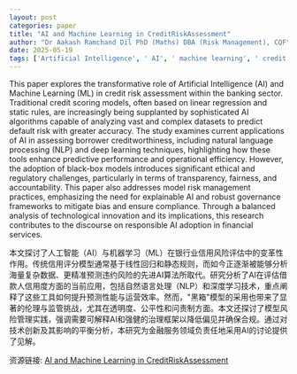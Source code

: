 ```yaml
---
layout: post
categories: paper
title: "AI and Machine Learning in CreditRiskAssessment"
author: "Dr Aakash Ramchand Dil PhD (Maths) DBA (Risk Management), CQF"
date: 2025-05-19
tags: ['Artificial Intelligence', ' AI', ' machine learning', ' credit risk', ' default prediction', ' black-box algorithms', ' ethical AI', ' model risk', ' explainability', ' banking', ' financial services', ' fairness', ' regulatory compliance', ' risk assessment']
---
```


This paper explores the transformative role of Artificial Intelligence (AI) and Machine Learning (ML) in credit risk assessment within the banking sector. Traditional credit scoring models, often based on linear regression and static rules, are increasingly being supplanted by sophisticated AI algorithms capable of analyzing vast and complex datasets to predict default risk with greater accuracy. The study examines current applications of AI in assessing borrower creditworthiness, including natural language processing (NLP) and deep learning techniques, highlighting how these tools enhance predictive performance and operational efficiency. However, the adoption of black-box models introduces significant ethical and regulatory challenges, particularly in terms of transparency, fairness, and accountability. This paper also addresses model risk management practices, emphasizing the need for explainable AI and robust governance frameworks to mitigate bias and ensure compliance. Through a balanced analysis of technological innovation and its implications, this research contributes to the discourse on responsible AI adoption in financial services.

本文探讨了人工智能（AI）与机器学习（ML）在银行业信用风险评估中的变革性作用。传统信用评分模型通常基于线性回归和静态规则，而如今正逐渐被能够分析海量复杂数据、更精准预测违约风险的先进AI算法所取代。研究分析了AI在评估借款人信用度方面的当前应用，包括自然语言处理（NLP）和深度学习技术，重点阐释了这些工具如何提升预测性能与运营效率。然而，"黑箱"模型的采用也带来了显著的伦理与监管挑战，尤其在透明度、公平性和问责制方面。本文还探讨了模型风险管理实践，强调需要可解释AI和强健的治理框架以降低偏见并确保合规。通过对技术创新及其影响的平衡分析，本研究为金融服务领域负责任地采用AI的讨论提供了见解。

资源链接: [AI and Machine Learning in CreditRiskAssessment](https://papers.ssrn.com/sol3/papers.cfm?abstract_id=5260027)
